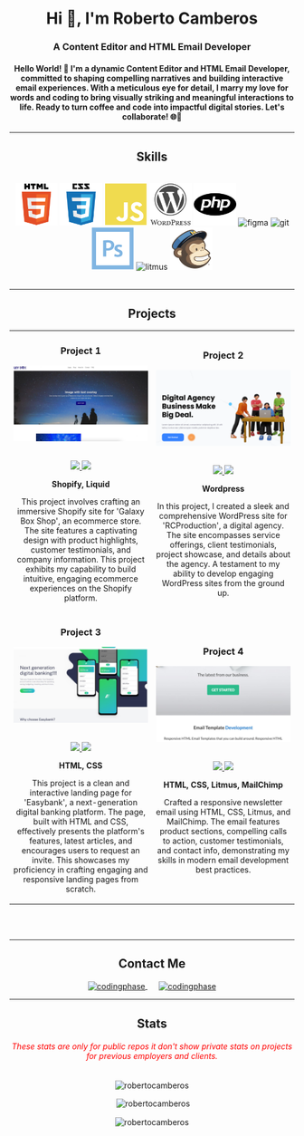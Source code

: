 <!-- <div id="" align="center">
   <img src="" width="100%"/> 
</div> -->
<h1 align="center">Hi 👋, I'm Roberto Camberos</h1>
<h3 align="center">A Content Editor and HTML Email Developer</h3>
<h4 align="center">Hello World! 👋 I'm a dynamic Content Editor and HTML Email Developer, committed to shaping compelling narratives and building interactive email experiences. With a meticulous eye for detail, I marry my love for words and coding to bring visually striking and meaningful interactions to life. Ready to turn coffee and code into impactful digital stories. Let's collaborate! 🌐🚀 </h4>

<hr>


<!-- TECHS -->

<h2 align="center">Skills</h2>

<div align="center">
                <br>
                    <div align="center" >  
                      <img src="https://raw.githubusercontent.com/devicons/devicon/master/icons/html5/html5-original-wordmark.svg" alt="html5" width="75" height="75"/> 
			<img src="https://raw.githubusercontent.com/devicons/devicon/master/icons/css3/css3-original-wordmark.svg" alt="css3" width="75" height="75"/>
                      <img src="https://raw.githubusercontent.com/devicons/devicon/1119b9f84c0290e0f0b38982099a2bd027a48bf1/icons/javascript/javascript-plain.svg" alt="css3" width="75" height="75"/>
                      <img src="https://raw.githubusercontent.com/devicons/devicon/1119b9f84c0290e0f0b38982099a2bd027a48bf1/icons/wordpress/wordpress-plain-wordmark.svg" alt="css3" width="75" height="75"/>
<!--                       <img src="https://raw.githubusercontent.com/devicons/devicon/1119b9f84c0290e0f0b38982099a2bd027a48bf1/icons/ruby/ruby-plain-wordmark.svg" alt="css3" width="75" height="75"/> -->
                      <img src="https://raw.githubusercontent.com/devicons/devicon/1119b9f84c0290e0f0b38982099a2bd027a48bf1/icons/php/php-plain.svg" alt="css3" width="75" height="75"/>
                      <img src="https://www.vectorlogo.zone/logos/figma/figma-icon.svg" alt="figma" width="75" height="75"/> 
                      <img src="https://www.vectorlogo.zone/logos/git-scm/git-scm-icon.svg" alt="git" width="75" height="75"/> 
<!--                       <img src="https://raw.githubusercontent.com/devicons/devicon/master/icons/gulp/gulp-plain.svg" alt="gulp" width="75" height="75"/> -->
<!--                       <img src="https://raw.githubusercontent.com/devicons/devicon/master/icons/mongodb/mongodb-original-wordmark.svg" alt="mongodb" width="75" height="75"/>  -->
<!--                       <img src="https://raw.githubusercontent.com/devicons/devicon/master/icons/mysql/mysql-original-wordmark.svg" alt="mysql" width="75" height="75"/>  -->

<img src="https://raw.githubusercontent.com/devicons/devicon/master/icons/photoshop/photoshop-line.svg" alt="photoshop" width="75" height="75"/>

<img src="https://cdn.worldvectorlogo.com/logos/litmus.svg" alt="litmus" width="75" height="75"/>
			    <img src="https://github.com/robertocamberos/robertocamberos/blob/main/mailchimp-photo-portfolio-removebg-preview.png" alt="" width="75" height="75"/>


<!--                     </div> -->
</div>

<br>
<hr>

<!-- PROJECTS -->

<h2 align="center">Projects</h2>
<div align="center">
	<table>
		<tr>
			<td width="50%">
				<h3 align="center">Project 1</h3>
				<div align="center">  
					<a href='https://galaxy-box-shop-6.myshopify.com/?_bt=eyJfcmFpbHMiOnsibWVzc2FnZSI6IkJBaEpJaVJuWVd4aGVIa3RZbTk0TFhOb2IzQXROaTV0ZVhOb2IzQnBabmt1WTI5dEJqb0dSVlE9IiwiZXhwIjoiMjAyMy0wNS0yMVQxNzo0ODo0MC4yMDBaIiwicHVyIjoicGVybWFuZW50X3Bhc3N3b3JkX2J5cGFzcyJ9fQ%3D%3D--0e74504e3e9698ee6c85b1e36a1a941de9b54a57' target="_blank">
						<img src="https://github.com/robertocamberos/robertocamberos/blob/main/assets/project1.jpg?raw=true" alt="project 1" height="100%" />
					</a>
					<br>
					<br>
					<p>
						<a href="https://galaxy-box-shop-6.myshopify.com/?_bt=eyJfcmFpbHMiOnsibWVzc2FnZSI6IkJBaEpJaVJuWVd4aGVIa3RZbTk0TFhOb2IzQXROaTV0ZVhOb2IzQnBabmt1WTI5dEJqb0dSVlE9IiwiZXhwIjoiMjAyMy0wNS0yMVQxNzo0ODo0MC4yMDBaIiwicHVyIjoicGVybWFuZW50X3Bhc3N3b3JkX2J5cGFzcyJ9fQ%3D%3D--0e74504e3e9698ee6c85b1e36a1a941de9b54a57" target="_blank">
							<img src="https://img.shields.io/badge/Repo-lightgrey?style=for-the-badge&logo=github"/>
						</a>  
						<a href="https://galaxy-box-shop-6.myshopify.com/?_bt=eyJfcmFpbHMiOnsibWVzc2FnZSI6IkJBaEpJaVJuWVd4aGVIa3RZbTk0TFhOb2IzQXROaTV0ZVhOb2IzQnBabmt1WTI5dEJqb0dSVlE9IiwiZXhwIjoiMjAyMy0wNS0yMVQxNzo0ODo0MC4yMDBaIiwicHVyIjoicGVybWFuZW50X3Bhc3N3b3JkX2J5cGFzcyJ9fQ%3D%3D--0e74504e3e9698ee6c85b1e36a1a941de9b54a57" target="_blank">
              <img src="https://img.shields.io/badge/Live-lightgrey?style=for-the-badge&color=0892d0"/>
						</a>
					</p>
					<p><strong>Shopify, Liquid</strong></p>
          <p>
						This project involves crafting an immersive Shopify site for 'Galaxy Box Shop', an ecommerce store. The site features a captivating design with product highlights, customer testimonials, and company information. This project exhibits my capability to build intuitive, engaging ecommerce experiences on the Shopify platform.
					</p>
				</div>
			</td>
			<td width="50%">
				<h3 align="center">Project 2</h3>
				<div align="center" >  
					<a href='https://codingphase.com' target="_blank">
						<img src="https://github.com/robertocamberos/robertocamberos/blob/main/assets/second-project.png" alt="project 2" height="100%" />
					</a>
					<br>
					<br>
					<p>
						<a href="https://codingphase.com" target="_blank">
							<img src="https://img.shields.io/badge/Repo-lightgrey?style=for-the-badge&logo=github"/>
						</a>  
						<a href="https://codingphase.com" target="_blank">
							<img src="https://img.shields.io/badge/Live-lightgrey?style=for-the-badge&color=0892d0"/>
						</a>	
					</p>
					 <p><strong>Wordpress</strong></p>
					<p>In this project, I created a sleek and comprehensive WordPress site for 'RCProduction', a digital agency. The site encompasses service offerings, client testimonials, project showcase, and details about the agency. A testament to my ability to develop engaging WordPress sites from the ground up.</p>
				</div>
        </tr>
	    <tr>
            <td width="50%">
                <h3 align="center">Project 3</h3>
                <div align="center" >  
                    <a href='https://codingphase.com' target="_blank">
                        <img src="https://github.com/robertocamberos/robertocamberos/blob/main/assets/third-project.jpg" alt="project 3" height="100%" />
                    </a>
                    <br>
                    <br>
                    <p>
                        <a href="https://codingphase.com" target="_blank">
							<img src="https://img.shields.io/badge/Repo-lightgrey?style=for-the-badge&logo=github"/>
						</a>  
						<a href="https://codingphase.com" target="_blank">
							<img src="https://img.shields.io/badge/Live-lightgrey?style=for-the-badge&color=0892d0"/>
						</a>
                    </p>
                    <p><strong>HTML, CSS</strong></p>
		    <p>This project is a clean and interactive landing page for 'Easybank', a next-generation digital banking platform. The page, built with HTML and CSS, effectively presents the platform's features, latest articles, and encourages users to request an invite. This showcases my proficiency in crafting engaging and responsive landing pages from scratch.</p>
                </div>
            </td>
            <td width="50%">
                <h3 align="center">Project 4</h3>
                <div align="center">  
                    <a href='https://img.shields.io/badge/Live-lightgrey?style=for-the-badge&color=0892d0' target="_blank">
                        <img src="https://github.com/robertocamberos/robertocamberos/blob/main/assets/fourth-project.jpg" alt="project 4" height="100%" />
                    </a>
                    <br>
                    <br>
                    <p>
                        <a href="https://codingphase.com" target="_blank">
							<img src="https://img.shields.io/badge/Repo-lightgrey?style=for-the-badge&logo=github"/>
						</a>  
						<a href="https://codingphase.com" target="_blank">
							<img src="https://img.shields.io/badge/Live-lightgrey?style=for-the-badge&color=0892d0"/>
						</a>	
                    </p>
                    <p><strong>HTML, CSS, Litmus, MailChimp</strong></p>
		    <p>Crafted a responsive newsletter email using HTML, CSS, Litmus, and MailChimp. The email features product sections, compelling calls to action, customer testimonials, and contact info, demonstrating my skills in modern email development best practices.</p>
                </div>	
            </td>
        </tr>
	</table>
</div>
<br />
<br />
<hr>


<!-- SOCIALS -->

<h2 align="center">Contact Me</h2>
<p align="center">
    <a href="https://twitter.com/robertocamber2" target="blank" style="margin-right: 20px;">
        <img align="center" src="https://raw.githubusercontent.com/rahuldkjain/github-profile-readme-generator/master/src/images/icons/Social/twitter.svg" alt="codingphase" height="30" width="40" />
    </a>
    <a href="https://www.linkedin.com/in/roberto-camberos/" target="blank">
        <img align="center" src="https://raw.githubusercontent.com/rahuldkjain/github-profile-readme-generator/master/src/images/icons/Social/linked-in-alt.svg" alt="codingphase" height="30" width="40" />
    </a>
</p>


<hr>


<!-- STATS -->
<div align="center" margin="100px 0 0 0">

<h2 align="center">Stats</h2>
<h6 style="color:red">These stats are only for public repos it don't show private stats on projects for previous employers and clients.</h6>

  <p><img align="center" src="https://github-readme-stats.vercel.app/api/top-langs?username=robertocamberos&show_icons=true&locale=en&layout=compact" alt="robertocamberos" /></p>

  <p>&nbsp;<img align="center" src="https://github-readme-stats.vercel.app/api?username=robertocamberos&show_icons=true&locale=en" alt="robertocamberos" /></p>

  <p><img align="center" src="https://github-readme-streak-stats.herokuapp.com/?user=robertocamberos&" alt="robertocamberos" /></p>
</div>
<br>
